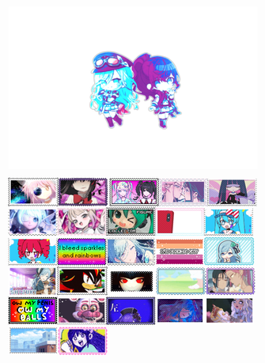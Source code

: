 ‎ ‎ ‎ ‎ ‎ ‎ ‎ ‎ ‎ ‎ ‎ ‎ ‎ ‎ ‎ ‎ ‎ ‎ ‎ 
‎ ‎ ‎ ‎ ‎ ‎ ‎‎ ‎ ‎ ‎ ‎  ‎ ‎ ‎ ‎ ‎ ‎ ‎ ‎ ‎ ‎ ‎ ‎ ‎ ‎ ‎ ‎ ‎ ‎ ‎ ‎ ‎ ‎ ‎ ‎ ‎ ‎ ‎ ‎ ‎ ‎ ‎ ‎ ‎ ‎ ‎ ‎ ‎ ‎
![hi](https://github.com/adorelace/adorelace/blob/4d416f3ca170a303aaeb9091c0f4f5053685b649/my-image.png)

![STAMPS](https://github.com/adorelace/adorelace/blob/36b4fe9af58071181465e7b479cf4ab26d957564/5ki36q.gif)![homura](https://github.com/adorelace/adorelace/blob/4e269bbaec47b59349d3400d93d12867a85138ad/tumblr_9aedd371e0f6ba6d17fbb8422babf5fa_db452106_100.webp) ![morestamps](https://github.com/adorelace/adorelace/blob/36b4fe9af58071181465e7b479cf4ab26d957564/kangel_and_ame_chan_stamp_by_scenekel_dfybcxm-fullview.png)![mizisua](https://github.com/adorelace/adorelace/blob/36b4fe9af58071181465e7b479cf4ab26d957564/tumblr_3869cb19869766d207187b7b046c88f9_2b0a67c2_100.png)![sotcking](https://github.com/adorelace/adorelace/blob/36b4fe9af58071181465e7b479cf4ab26d957564/d3ks230-06729a81-2006-4fcc-8081-e1a910d53602.gif)![baby](https://github.com/adorelace/adorelace/blob/36b4fe9af58071181465e7b479cf4ab26d957564/Tumblr-l-249041021386402.png)![kangel](https://github.com/adorelace/adorelace/blob/36b4fe9af58071181465e7b479cf4ab26d957564/Tumblr-l-213132574219214.png)![car](https://github.com/adorelace/adorelace/blob/36b4fe9af58071181465e7b479cf4ab26d957564/tumblr-d7b5f8ef0e1c39c86e3e76afd42eec7e-c14b2e08-100.png)![kangel](https://github.com/adorelace/adorelace/blob/29e693b68e64eec3427122b686b2bc54fd64b624/tumblr_0b250c54dea4229df5d7a47f7c011911_d187c862_100.webp)![mesmerizermiku](https://github.com/adorelace/adorelace/blob/36b4fe9af58071181465e7b479cf4ab26d957564/tumblr_05709a5f0eb47da30aee563c462a7338_7324b965_100.webp)![mesmerizerteto](https://github.com/adorelace/adorelace/blob/36b4fe9af58071181465e7b479cf4ab26d957564/tumblr_b3c387650d8c66e62d87eaaadc502073_0e66996a_100.webp)![rainbows](https://github.com/adorelace/adorelace/blob/36b4fe9af58071181465e7b479cf4ab26d957564/Tumblr-l-161400779030719.gif)![shizook](https://github.com/adorelace/adorelace/blob/36b4fe9af58071181465e7b479cf4ab26d957564/mt3xjq.png)![fags](https://github.com/adorelace/adorelace/blob/36b4fe9af58071181465e7b479cf4ab26d957564/im_fuckin_gay_lesbian_vers_3_by_crystalstamps_ddctir3-fullview.png)![shizubaby](https://github.com/adorelace/adorelace/blob/36b4fe9af58071181465e7b479cf4ab26d957564/ezgif-2-bd7b1220e0.gif)![tehe](https://github.com/adorelace/adorelace/blob/36b4fe9af58071181465e7b479cf4ab26d957564/da0dai.gif)![SHADOW](https://github.com/adorelace/adorelace/blob/36b4fe9af58071181465e7b479cf4ab26d957564/Tumblr_l_16555970352067.gif)![celeste](https://github.com/adorelace/adorelace/blob/29e693b68e64eec3427122b686b2bc54fd64b624/tumblr_3da467ff1340c78400b741515258dfda_9a52d179_100.webp)![wiege](https://github.com/adorelace/adorelace/blob/6ab266357478b1e0a45f3e0c206c9a63ae4237c8/tumblr_c2c2fe0fef84ba5fa22af22d0a14f3ac_0064a8de_100.webp)![mizisua](https://github.com/adorelace/adorelace/blob/6ab266357478b1e0a45f3e0c206c9a63ae4237c8/tumblr_61d3c6eaa729c461b8000778eb89e7b3_bd5721e0_100.webp)![balls](https://github.com/adorelace/adorelace/blob/6ab266357478b1e0a45f3e0c206c9a63ae4237c8/tumblr_aa3000056dc48a8249bf3143bda20a85_008cc988_100.png)![funtimefoxy](https://github.com/adorelace/adorelace/blob/6ab266357478b1e0a45f3e0c206c9a63ae4237c8/tumblr_166a7fa4ddae8419e10135407697a28e_40894576_100.png)![mafuyubug](https://github.com/adorelace/adorelace/blob/505a93b356fa1f345c27ee624946d2db17f3ec94/tumblr_77463ef2e62981681a7d9a4ab7146fec_294841d0_100.webp)![shizuhalloween](https://github.com/adorelace/adorelace/blob/505a93b356fa1f345c27ee624946d2db17f3ec94/tumblr_3b48dea5588d85ddfb21bf6fd04322c0_0e875759_100.gif)![dapple](https://github.com/adorelace/adorelace/blob/505a93b356fa1f345c27ee624946d2db17f3ec94/tumblr_67991967865333b3ba7a67cfa9719efe_a8f050e4_100.webp)![moreshizu](https://github.com/adorelace/adorelace/blob/505a93b356fa1f345c27ee624946d2db17f3ec94/tumblr_027ba9490690ee373fd3f5dab787808e_634c0464_250.webp)![mari](https://github.com/adorelace/adorelace/blob/505a93b356fa1f345c27ee624946d2db17f3ec94/tumblr_000447fe58fd205652f309e0f8a4e8bd_623f287e_100.webp)
